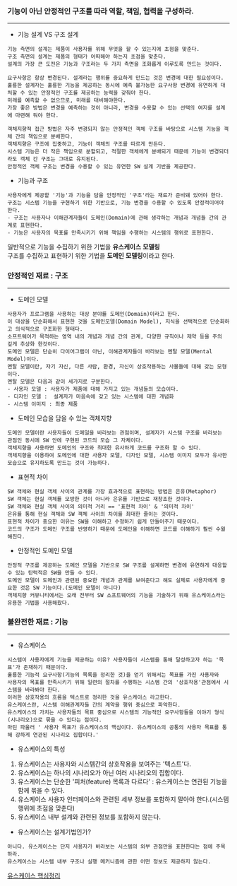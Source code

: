### 기능이 아닌 안정적인 구조를 따라 역할, 책임, 협력을 구성하라.
---
- 기능 설계 VS 구조 설계
```
기능 측면의 설계는 제품이 사용자를 위해 무엇을 할 수 있는지에 초점을 맞춘다.
구조 측면의 설계는 제품의 형태가 어떠해야 하는지 초점을 맞춘다.
설계의 가장 큰 도전은 기능과 구조라는 두 가지 측면을 조화롭게 이루도록 만드는 것이다.
```
```
요구사항은 항상 변경된다. 설계라는 행위를 중요하게 만드는 것은 변경에 대한 필요성이다.
훌룡한 설계자는 훌룡한 기능을 제공하는 동시에 예측 불가능한 요구사항 변경에 유연하게 대처할 수 있는 안정적인 구조를 제공하는 능력을 갖춰야 한다.
미래를 예측할 수 없으므로, 미래를 대비해야한다.
가장 좋은 방법은 변경을 예측하는 것이 아니라, 변경을 수용할 수 있는 선택의 여지를 설계에 마련해 둬야 한다.
```
```
객체지향적 접근 방법은 자주 변경되지 않는 안정적인 객체 구조를 바탕으로 시스템 기능을 객체 간의 책임으로 분배한다.
객체지향은 구조에 집중하고, 기능이 객체의 구조를 따르게 만든다.
시스템 기능은 더 작은 책임으로 분할되고, 적절한 객체에게 분배되기 때문에 기능이 변경되더라도 객체 간 구조는 그대로 유지된다.
안정적인 객체 구조는 변경을 수용할 수 있는 유연한 SW 설계 기반을 제공한다.
```

- 기능과 구조
```
사용자에게 제공할 '기능'과 기능을 담을 안정적인 '구조'라는 재료가 준비돼 있어야 한다.
구조는 시스템 기능을 구현하기 위한 기반으로, 기능 변경을 수용할 수 있도록 안정적이어야 한다.
- 구조는 사용자나 이해관계자들이 도메인(Domain)에 관해 생각하는 개념과 개념들 간의 관계로 표현한다.
- 기능은 사용자의 목표를 만족시키기 위해 책임을 수행하는 시스템의 행위로 표현한다.
```
일반적으로 기능을 수집하기 위한 기법을 **유스케이스** **모델링** <BR/>
구조를 수집하고 표현하기 위한 기법을 **도메인** **모델링**이라고 한다.

### 안정적인 재료 : 구조
-----
- 도메인 모델
```
사용자가 프로그램을 사용하는 대상 분야를 도메인(Domain)이라고 한다.
이 대상을 단순화해서 표현한 것을 도메인모델(Domain Model), 지식을 선택적으로 단순화하고 의식적으로 구조화한 형태다.
소프트웨어가 목적하는 영역 내의 개념과 개념 간의 관계, 다양한 규칙이나 제약 등을 주의 깊게 추상화 한것이다.
도메인 모델은 단순히 다이어그램이 아닌, 이해관계자들이 바라보는 멘탈 모델(Mental Model)이다.
멘탈 모델이란, 자기 자신, 다른 사람, 환경, 자신이 상호작용하는 사물들에 대해 갖는 모형이다.
멘탈 모델은 다음과 같이 세가지로 구분한다.
- 사용자 모델 : 사용자가 제품에 대해 가지고 있는 개념들의 모습이다.
- 디자인 모델 :  설계자가 마음속에 갖고 있는 시스템에 대한 개념화
- 시스템 이미지 : 최종 제품
```

- 도메인 모습을 담을 수 있는 객체지향
```
도메인 모델이란 사용자들이 도메일을 바라보는 관점이며, 설계자가 시스템 구조를 바라보는 관점인 동시에 SW 안에 구현된 코드의 모습 그 자체이다.
객체지향을 사용하면 도메인의 구조와 최대한 유사하게 코드를 구조화 할 수 있다.
객체지향을 이용하여 도메인에 대한 사용자 모델, 디자인 모델, 시스템 이미지 모두가 유사한 모습으로 유지하도록 만드는 것이 가능하다.
```

- 표현적 차이
```
SW 객체와 현실 객체 사이의 관계를 가장 효과적으로 표현하는 방법은 은유(Metaphor)
SW 객체는 현실 객체를 모방한 것이 아니라 은유를 기반으로 재창조한 것이다.
SW 객체와 현실 객체 사이의 의미적 거리 == '표현적 차이' & '의미적 차이'
은유를 통해 현실 객체와 SW 객체 사이의 차이를 최대한 줄이는 것이다.
표현적 차이가 중요한 이유는 SW을 이해하고 수정하기 쉽게 만들어주기 때문이다.
코드의 구조가 도메인 구조를 반영하기 때문에 도메인을 이해하면 코드를 이해하기 훨씬 수월해진다.
```

- 안정적인 도메인 모델
```
안정적 구조를 제공하는 도메인 모델을 기반으로 SW 구조를 설계하면 변경에 유연하게 대응할수 있는 탄력적은 SW을 만들 수 있다.
도메인 모델이 도메인과 관련된 중요한 개념과 관계를 보여준다고 해도 실제로 사용자에게 중요한 것은 SW 기능이다.(도메인 모델이 아니다)
객체지향 커뮤니티에서는 오래 전부터 SW 소프트웨어의 기능을 기술하기 위해 유스케이스라는 유용한 기법을 사용해왔다.
```

### 불완전한 재료 : 기능
---

- 유스케이스
```
시스템이 사용자에게 기능을 제공하는 이유? 사용자들이 시스템을 통해 달성하고자 하는 '목표'가 존재하기 때문이다.
훌룡한 기능적 요구사항(기능의 목록을 정리한 것)을 얻기 위해서는 목표를 가진 사용자와
사용자의 목표를 만족시키기 위해 일련의 절차를 수행하는 시스템 간의 '상호작용'관점에서 시스템을 바라봐야 한다.
이러한 상호작용의 흐름을 텍스트로 정리한 것을 유스케이스 라고한다.
유스케이스란, 시스템 이해관계자들 간의 계약을 행위 중심으로 파악한다.
유스케이스의 가치는 사용자들의 목표 중심으로 시스템의 기능적인 요구사항들을 이야기 형식(시나리오)으로 묶을 수 있다는 점이다.
마틴 파울러 ' 사용자 목표가 유스케이스의 핵심이다. 유스케이스의 공통의 사용자 목표를 통해 강하게 연관된 시나리오 집합이다.'
```

- 유스케이스의 특성

1. 유스케이스는 사용자와 시스템간의 상호작용을 보여주는 '텍스트'다.
2. 유스케이스는 하나의 시나리오가 아닌 여러 시나리오의 집합이다.
3. 유스케이스는 단순한 '피처(feature) 목록과 다르다' : 유스케이스는 연관된 기능을 함께 묶을 수 있다.
4. 유스케이스 사용자 인터페이스와 관련된 세부 정보를 포함하지 말아야 한다.(시스템 행위에 초점을 맞춘다)
5. 유스케이스 내부 설계와 관련된 정보를 포함하지 않는다.


- 유스케이스는 설계기법인가?
```
아니다. 유스케이스는 단지 사용자가 바라보는 시스템의 외부 관점만을 표현한다는 점에 주목하라.
유스케이스는 시스템 내부 구조나 실행 메커니즘에 관한 어떤 정보도 제공하지 않는다.
```
[유스케이스 핵심정리](https://www.researchgate.net/publication/2807676_Structuring_Use_cases_with_goals)
